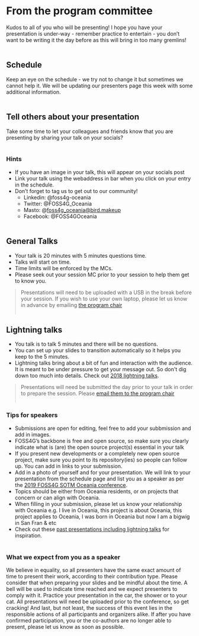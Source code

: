 <!-- page status: 
- please review for spelling and syntax
-->

<!-- ### Community Review

Thank-you for helping curate our schedule! The number of votes will help us schedule where we place the talks including the room size i.e. the higher number of votes will go into the main room. 

**VOTING HAS NOW CLOSED - Look out for your acceptance email by 30th July!**
<br /><br />

### What happens now? 
> - The **FOSS4G SoTM Oceania 2023 Organising Committee** will now review the votes.
> - Acceptance emails will be sent out to all submissions.
> - You will need to confirm by Thursday 10th August as to whether you will be attending.

<!-- ### How to Vote
You will be asked to register your email address in order to get an email with a link to vote. 

Go through each presentation there is a 1 to 3 score:
- 1 = Definitely
- 2 = Probably
- 3 = Not interested


<br />
<button target="https://talks.osgeo.org/foss4g-sotm-oceania-2023/p/voting/signup/">
    VOTE HERE till Tuesday 25th July
</button>
<br /><br />

# Present
We are pleased to open our Call for Presentations and Workshops. FOSS4G SotM Oceania brings geospatial professionals, software developers and users from around the region, for 5 days of workshops, talks and activities.
<br /><br />

> Call for presentations are now CLOSED! We are now in the Voting period. 

<br />

## Call for Presentations and Lightning talks

We want you to share your fascinating stories about open source geospatial, open data, and open street map in Oceania. We welcome all levels of expertise, from highly technical to end user, and from academic, professional and community projects, on subjects related to Free and Open Source GIS, Open Street Map, and publication and use of open data. Remember, your talk will need to represent either a project about Oceania, or you yourself are representing the Oceania region. If you reside outside the region, ensure your presentation applies to Oceania's needs. 
<br /><br />
- **Presentations** are limited to 20 minutes of content with 5 minutes for questions. Presentations are delivered in consecutive sessions over the three conference days Tuesday Oct 17th to Thursday Oct 20th.
<br /><br />
- **Lightning talks** are rapid presentations strictly limited to 5 mins. Lightning talks are presented back-to-back with several other speakers, and provide a good opportunity to share smaller projects, anecdotes or lighthearted content in an informal session. Lightning talks are delivered over the three conference days Tuesday Oct 17th to Thursday Oct 20th either in final session or during the unconference session on Wednesday morning. 
<br /><br />
**All applications must be received by midnight 14th July (NZ Standard Time).**
Once community voting has been completed, successful applications will be notified in the first week of August. If you are successful in your application, you will still need to purchase a conference ticket and hopefully you get in before the early-bird tickets close!
<br /><br />

<br />
<button target="https://talks.osgeo.org/foss4g-sotm-oceania-2023/cfp">
    Review your presentation or lightning talk
</button>

<br /><br />

the workshop link below will need to be updated 
> For more information on **Workshops** check [here](/#/workshops)
-->
<br /><br />
# From the program committee
Kudos to all of you who will be presenting! I hope you have your presentation is under-way - remember practice to entertain - you don’t want to be writing it the day before as this will bring in too many gremlins! 
<br /><br />
## Schedule
Keep an eye on the schedule - we try not to change it but sometimes we cannot help it. We will be updating our presenters page this week with some additional information. 
<br /><br />
## Tell others about your presentation
Take some time to let your colleagues and friends know that you are presenting by sharing your talk on your socials?
<br /><br />

### Hints
- If you have an image in your talk, this will appear on your socials post
- Link your talk using the webaddress in bar when you click on your entry in the schedule.
- Don’t forget to tag us to get out to our community!
     - Linkedin: @foss4g-oceania
     - Twitter: @FOSS4G_Oceania
     - Masto: @foss4g_oceania@bird.makeup
     - Facebook: @FOSS4GOceania
<br /><br />

## General Talks
- Your talk is 20 minutes with 5 minutes questions time. 
- Talks will start on time.
- Time limits will be enforced by the MCs.
- Please seek out your session MC prior to your session to help them get to know you.
> Presentations will need to be uploaded with a USB in the break before your session. If you wish to use your own laptop, please let us know in advance by emailing [the program chair](mailto:program@foss4g-oceania.org)
<br /><br />

## Lightning talks
- You talk is to talk 5 minutes and there will be no questions. 
- You can set up your slides to transition automatically so it helps you keep to the 5 minutes.
- Lightning talks bring about a bit of fun and interaction with the audience. It is meant to be under pressure to get your message out. So don't dig down too much into details. Check out [2018 lightning talks](https://www.youtube.com/watch?v=WPJC0VDceMk).
> Presentations will need be submitted the day prior to your talk in order to prepare the session. Please [email them to the program chair](mailto:program@foss4g-oceania.org)
<br /><br />

### Tips for speakers
<!-- The OSGeo community is characterized for its dynamic way of growing and we are proud of welcoming a variety of voices and ideas. If you are considering sending a proposal to our call for papers, consider the following: -->
- Submissions are open for editing, feel free to add your subbmission and add in images. <!--once they have been accepted. Until then, you cannot edit your submission. If you would like to update it in the meantime, please email the [program coordinator](mailto:program@foss4g-oceania.org?subject=[Submission]).-->
- FOSS4G’s backbone is free and open source, so make sure you clearly indicate what is (are) the open source project(s) essential in your talk
- If you present new developments or a completely new open source project, make sure you point to its repository(ies) so people can follow up. You can add in links to your submission.
- Add in a photo of yourself and for your presentation. We will link to your presentation from the schedule page and list you as a speaker as per the [2019 FOSS4G SOTM Oceania conference](https://2019.foss4g-oceania.org/speakers/).
- Topics should be either from Oceania residents, or on projects that concern or can align with Oceania. 
- When filling in your submission, please let us know your relationship with Oceania e.g. I live in Oceania, this project is about Oceania, this project applies to Oceania, I was born in Oceania but now I am a bigwig in San Fran & etc 
- Check out these [past presentations including lightning talks](https://www.youtube.com/@foss4gsotmoceania433/videos) for inspiration. 
<br /><br />

### What we expect from you as a speaker
We believe in equality, so all presenters have the same exact amount of time to present their work, according to their contribution type. Please consider that when preparing your slides and be mindful about the time. A bell will be used to indicate time reached and we expect presenters to comply with it. Practice your presentation in the car, the shower or to your cat. All presentations will need be uploaded prior to the conference, so get cracking!
And last, but not least, the success of this event lies in the responsible actions of all participants and organizers alike. If after you have confirmed participation, you or the co-authors are no longer able to present, please let us know as soon as possible.
<br /><br />




